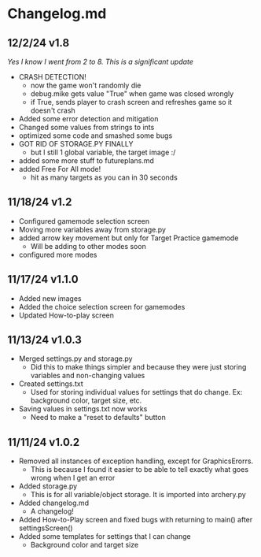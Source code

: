 # Changelog.md

## 12/2/24 v1.8
*Yes I know I went from 2 to 8. This is a significant update*
- CRASH DETECTION!
  - now the game won't randomly die
  - debug.mike gets value "True" when game was closed wrongly
  - if True, sends player to crash screen and refreshes game so it doesn't crash
- Added some error detection and mitigation
- Changed some values from strings to ints
- optimized some code and smashed some bugs
- GOT RID OF STORAGE.PY FINALLY
  - but I still 1 global variable, the target image :/
- added some more stuff to futureplans.md
- added Free For All mode!
  - hit as many targets as you can in 30 seconds
## 11/18/24 v1.2
- Configured gamemode selection screen
- Moving more variables away from storage.py
- added arrow key movement but only for Target Practice gamemode
  - Will be adding to other modes soon
- configured more modes
## 11/17/24 v1.1.0
- Added new images
- Added the choice selection screen for gamemodes 
- Updated How-to-play screen
## 11/13/24 v1.0.3
- Merged settings.py and storage.py
  - Did this to make things simpler and because they were just storing variables and non-changing values
- Created settings.txt
  - Used for storing individual values for settings that do change. Ex: background color, target size, etc.
- Saving values in settings.txt now works
  - Need to make a "reset to defaults" button
## 11/11/24 v1.0.2
- Removed all instances of exception handling, except for GraphicsErorrs.
  - This is because I found it easier to be able to tell exactly what goes wrong when I get an error
- Added storage.py
  - This is for all variable/object storage. It is imported into archery.py
- Added changelog.md
  - A changelog!
- Added How-to-Play screen and fixed bugs with returning to main() after settingsScreen()
- Added some templates for settings that I can change
  - Background color and target size